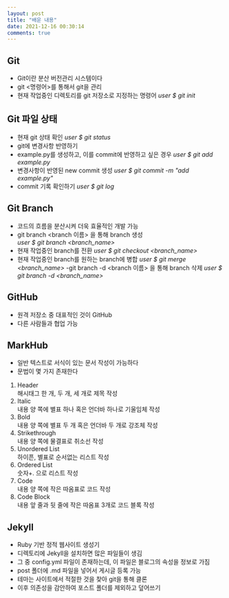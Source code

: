 ```yaml
---
layout: post
title: "배운 내용"
date: 2021-12-16 00:30:14
comments: true
---
```


## Git

- Git이란 분산 버전관리 시스템이다
- git <명령어>를 통해서 git을 관리
- 현재 작업중인 디렉토리를 git 저장소로 지정하는 명령어
*user $ git init*

## Git 파일 상태

- 현재 git 상태 확인
*user $ git status*
- git에 변경사항 반영하기
- example.py를 생성하고, 이를 commit에 반영하고 싶은 경우
*user $ git add example.py*
- 변경사항이 반영된 new commit 생성
*user $ git commit -m "add example.py"*
- commit 기록 확인하기
*user $ git log*

## Git Branch

- 코드의 흐름을 분산시켜 더욱 효율적인 개발 가능
- git branch <branch 이름> 을 통해 branch 생성  
 *user $ git branch <branch_name>*
- 현재 작업중인 branch를 전환
*user $ git checkout <branch_name>*
- 현재 작업중인 branch를 원하는 branch에 병합
*user $ git merge <branch_name>*
-git branch -d <branch 이름> 을 통해 branch 삭제
*user $ git branch -d <branch_name>*

## GitHub

- 원격 저장소 중 대표적인 것이 GitHub
- 다른 사람들과 협업 가능

## MarkHub

- 일반 텍스트로 서식이 있는 문서 작성이 가능하다
- 문법이 몇 가지 존재한다
1. Header  
 해시태그 한 개, 두 개, 세 개로 제목 작성
2. Italic  
 내용 양 쪽에 별표 하나 혹은 언더바 하나로 기울임체 작성
3. Bold  
 내용 양 쪽에 별표 두 개  혹은 언더바 두 개로 강조체 작성
4. Strikethrough   
 내용 양 쪽에 물결표로 취소선 작성
5. Unordered List  
 하이픈, 별표로 순서없는 리스트 작성
6. Ordered List  
 숫자+. 으로 리스트 작성
7. Code  
 내용 양 쪽에 작은 따옴표로  코드 작성
8. Code Block  
 내용 앞 줄과 뒷 줄에 작은 따옴표 3개로 코드 블록 작성

## Jekyll

- Ruby 기반 정적 웹사이트 생성기
- 디렉토리에 Jekyll을 설치하면 많은 파일들이 생김
- 그 중 config.yml 파일이 존재하는데, 이 파일은 블로그의 속성을 정보로 가짐
- post 폴더에 .md 파일을 넣어서 게시글 등록 가능
- 테마는 사이트에서 적절한 것을 찾아 git을 통해 클론
- 이후 의존성을 감안하여 포스트 폴더를 제외하고 덮어쓰기 
